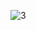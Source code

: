 ![3](https://user-images.githubusercontent.com/76994786/139046248-a107f986-1edf-4ff8-8d79-4d5fbcdc5aad.png)
